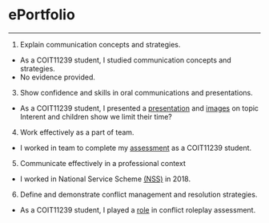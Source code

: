 # ePortfolio
---
1. Explain communication concepts and strategies.
- As a COIT11239 student, I studied communication concepts and strategies.
- No evidence provided.
3. Show confidence and skills in oral communications and presentations.
- As a COIT11239 student, I presented a [presentation](Week7%20pratice.pptx) and [images](1234.jpg) on topic Interent and children show we limit their time?
4. Work effectively as a part of team.
- I worked in team to complete my [assessment](Mob%20assessment.docx) as a COIT11239 student.
5. Communicate effectively in a professional context
- I worked in National Service Scheme [(NSS)](Abcd.jpg) in 2018.
6. Define and demonstrate conflict management and resolution strategies.
- As a COIT11239 student, I played a [role](Week5%20Conflict%20Scenario.docx) in conflict roleplay assessment.
